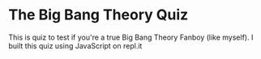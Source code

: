 # The Big Bang Theory Quiz

This is quiz to test if you're a true Big Bang Theory Fanboy (like myself). 
I built this quiz using JavaScript on repl.it
